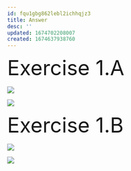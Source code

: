 ```yaml
---
id: fqu1gbg862lebl2ichhqjz3
title: Answer
desc: ''
updated: 1674702208007
created: 1674637938760
---
```

<font size="7">Exercise 1.A</font>

![](/assets/images/2023-01-25-18-14-04.png)

![](/assets/images/2023-01-25-18-15-19.png)

<font size="7">Exercise 1.B</font>

![](/assets/images/2023-01-26-12-01-54.png)

![](/assets/images/2023-01-26-12-03-24.png)